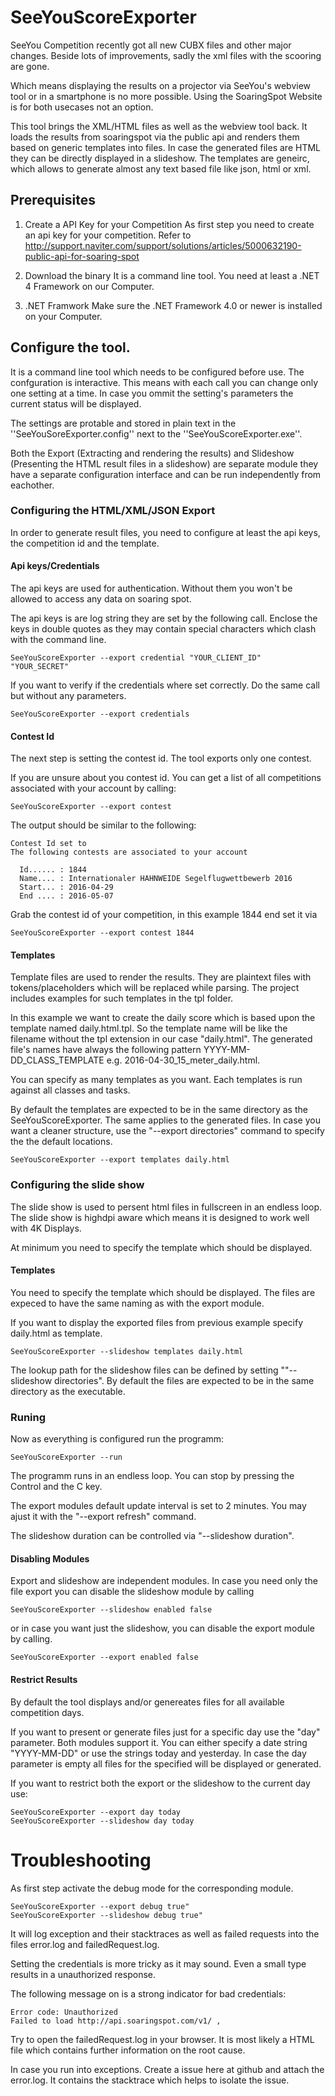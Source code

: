 # SeeYouScoreExporter

SeeYou Competition recently got all new CUBX files and other major changes. Beside lots of improvements, sadly the xml files with the scooring are gone.   

Which means displaying the results on a projector via SeeYou's webview tool or in a smartphone is no more possible. Using the SoaringSpot Website is for both usecases not an option.  

This tool brings the XML/HTML files as well as the webview tool back. It loads the results from soaringspot via the public api and renders them based on generic templates into files. In case the generated files are HTML they can be directly displayed in a slideshow. The templates are geneirc, which allows to generate almost any text based file like json, html or xml.


## Prerequisites 
1. Create a API Key for your Competition
As first step you need to create an api key for your competition.
Refer to http://support.naviter.com/support/solutions/articles/5000632190-public-api-for-soaring-spot

2. Download the binary
It is a command line tool. You need at least a .NET 4 Framework on our Computer.

3. .NET Framwork
Make sure the .NET Framework 4.0 or newer is installed on your Computer. 

## Configure the tool. 

It is a command line tool which needs to be configured before use. The confguration is interactive. This means with each call you can change only one setting at a time. In case you ommit the setting's parameters the current status will be displayed.

The settings are protable and stored in plain text in the ''SeeYouSoreExporter.config'' next to the ''SeeYouScoreExporter.exe''. 

Both the Export (Extracting and rendering the results) and Slideshow (Presenting the HTML result files in a slideshow) are separate module they have a separate configuration interface and can be run independently from eachother.

### Configuring the HTML/XML/JSON Export

In order to generate result files, you need to configure at least the api keys, the competition id and the template.

#### Api keys/Credentials

The api keys are used for authentication. Without them you won't be allowed to access any data on soaring spot.

The api keys is are log string they are set by the following call. 
Enclose the keys in double quotes as they may contain special characters which clash with the command line.

```
SeeYouScoreExporter --export credential "YOUR_CLIENT_ID"  "YOUR_SECRET"
```

If you want to verify if the credentials where set correctly. Do the same call but without any parameters.

````
SeeYouScoreExporter --export credentials
````

#### Contest Id

The next step is setting the contest id. The tool exports only one contest. 

If you are unsure about you contest id. You can get a list of all competitions associated with your account by calling:

````
SeeYouScoreExporter --export contest
````

The output should be similar to the following:

````
Contest Id set to
The following contests are associated to your account

  Id...... : 1844
  Name.... : Internationaler HAHNWEIDE Segelflugwettbewerb 2016
  Start... : 2016-04-29
  End .... : 2016-05-07
````

Grab the contest id of your competition, in this example 1844 end set it via

````
SeeYouScoreExporter --export contest 1844
````

#### Templates

Template files are used to render the results. They are plaintext files with tokens/placeholders which will be replaced while parsing. The project includes examples for such templates in the tpl folder.

In this example we want to create the daily score which is based upon the template named daily.html.tpl. 
So the template name will be like the filename without the tpl extension in our case "daily.html". The generated file's names have always the following pattern YYYY-MM-DD_CLASS_TEMPLATE e.g. 2016-04-30_15_meter_daily.html.

You can specify as many templates as you want. Each templates is run against all classes and tasks.

By default the templates are expected to be in the same directory as the SeeYouScoreExporter. The same applies to the generated files. In case you want a cleaner structure, use the "--export directories" command to specify the the default locations.

````
SeeYouScoreExporter --export templates daily.html
````

### Configuring the slide show

The slide show is used to persent html files in fullscreen in an endless loop. The slide show is highdpi aware which means it is designed to work well with 4K Displays.

At minimum you need to specify the template which should be displayed.

#### Templates

You need to specify the template which should be displayed. The files are expeced to have the same naming as with the export module.

If you want to display the exported files from previous example specify daily.html as template.

````
SeeYouScoreExporter --slideshow templates daily.html
````

The lookup path for the slideshow files can be defined by setting ""--slideshow directories". By default the files are expected to be in the same directory as the executable.

#### 

### Runing

Now as everything is configured run the programm:

````
SeeYouScoreExporter --run
````

The programm runs in an endless loop. You can stop by pressing the Control and the C key.

The export modules default update interval is set to 2 minutes. You may ajust it with the "--export refresh" command.

The slideshow duration can be controlled via "--slideshow duration".

#### Disabling Modules

Export and slideshow are independent modules. In case you need only the file export you can disable the slideshow module by calling

````
SeeYouScoreExporter --slideshow enabled false
````

or in case you want just the slideshow, you can disable the export module by calling.

````
SeeYouScoreExporter --export enabled false
````

#### Restrict Results 
By default the tool displays and/or genereates files for all available competition days.

If you want to present or generate files just for a specific day use the "day" parameter. Both modules support it. You can either specify a date string "YYYY-MM-DD" or use the strings today and yesterday. In case the day parameter is empty all files for the specified will be displayed or generated.

If you want to restrict both the export or the slideshow to the current day use:

````
SeeYouScoreExporter --export day today
SeeYouScoreExporter --slideshow day today
````

# Troubleshooting

As first step activate the debug mode for the corresponding module.
````
SeeYouScoreExporter --export debug true"
SeeYouScoreExporter --slideshow debug true"
````

It will log exception and their stacktraces as well as failed requests into the files error.log and failedRequest.log.

Setting the credentials is more tricky as it may sound. Even a small type results in a unauthorized response.

The following message on is a strong indicator for bad credentials:
````
Error code: Unauthorized
Failed to load http://api.soaringspot.com/v1/ , 
````

Try to open the failedRequest.log in your browser. It is most likely a HTML file which contains further information 
on the root cause. 

In case you run into exceptions. Create a issue here at github and attach the error.log. It contains the stacktrace which helps to isolate the issue.
